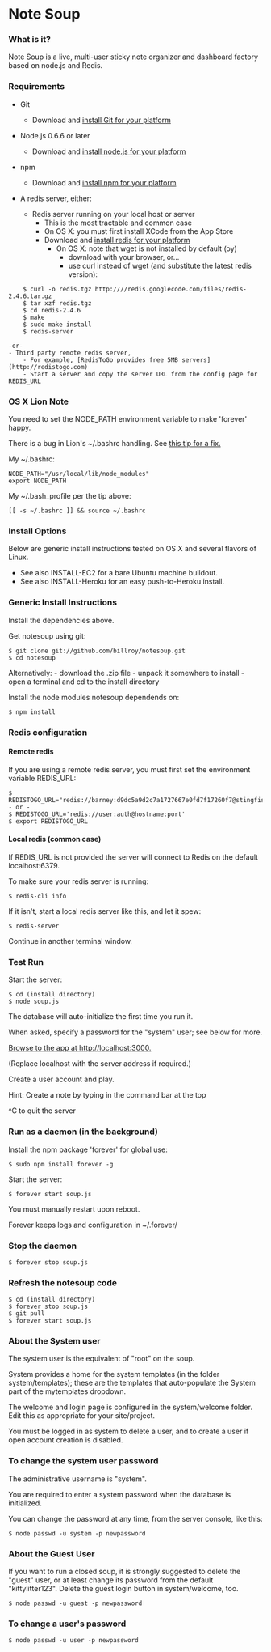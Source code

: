 Note Soup 
===

### What is it?

Note Soup is a live, multi-user sticky note organizer and dashboard factory based on node.js and Redis.

### Requirements

- Git
	- Download and [install Git for your platform](http://git-scm.com)

- Node.js 0.6.6 or later
	- Download and [install node.js for your platform](http://nodejs.org)

- npm
	- Download and [install npm for your platform](http://npmjs.org)

- A redis server, either:

	- Redis server running on your local host or server
		- This is the most tractable and common case
		- On OS X: you must first install XCode from the App Store
		- Download and [install redis for your platform](http://redis.io/download)
			- On OS X: note that wget is not installed by default (oy)
				- download with your browser, or...
				- use curl instead of wget (and substitute the latest redis version):
~~~
	$ curl -o redis.tgz http:////redis.googlecode.com/files/redis-2.4.6.tar.gz
	$ tar xzf redis.tgz
	$ cd redis-2.4.6
	$ make
	$ sudo make install
	$ redis-server
~~~
	-or-
	- Third party remote redis server, 
		- For example, [RedisToGo provides free 5MB servers](http://redistogo.com)
		- Start a server and copy the server URL from the config page for REDIS_URL

### OS X Lion Note

You need to set the NODE_PATH environment variable to make 'forever' happy.

There is a bug in Lion's ~/.bashrc handling.  See [this tip for a fix.](http://stackoverflow.com/questions/7780030/how-to-fix-terminal-not-loading-bashrc-on-os-x-lion)

My ~/.bashrc:

	NODE_PATH="/usr/local/lib/node_modules"
	export NODE_PATH

My ~/.bash_profile per the tip above:

	[[ -s ~/.bashrc ]] && source ~/.bashrc


### Install Options

Below are generic install instructions tested on OS X and several flavors of Linux.

- See also INSTALL-EC2 for a bare Ubuntu machine buildout.
- See also INSTALL-Heroku for an easy push-to-Heroku install.


### Generic Install Instructions

Install the dependencies above.

Get notesoup using git:

	$ git clone git://github.com/billroy/notesoup.git
	$ cd notesoup

Alternatively:
	- download the .zip file
	- unpack it somewhere to install
	- open a terminal and cd to the install directory

Install the node modules notesoup dependends on:

	$ npm install


### Redis configuration

#### Remote redis

If you are using a remote redis server, you must first set the environment variable REDIS_URL:

	$ REDISTOGO_URL="redis://barney:d9dc5a9d2c7a1727667e0fd7f17260f7@stingfish.redistogo.com:9361/"
	- or -
	$ REDISTOGO_URL='redis://user:auth@hostname:port'
	$ export REDISTOGO_URL

#### Local redis (common case)

If REDIS_URL is not provided the server will connect to Redis on the default localhost:6379.

To make sure your redis server is running:

	$ redis-cli info

If it isn't, start a local redis server like this, and let it spew:

	$ redis-server

Continue in another terminal window.


### Test Run

Start the server:

	$ cd (install directory)
	$ node soup.js

The database will auto-initialize the first time you run it.

When asked, specify a password for the "system" user; see below for more.

[Browse to the app at http://localhost:3000.](http://localhost:3000)

(Replace localhost with the server address if required.)

Create a user account and play.

Hint: Create a note by typing in the command bar at the top

^C to quit the server



### Run as a daemon (in the background)

Install the npm package 'forever' for global use:

	$ sudo npm install forever -g

Start the server:

	$ forever start soup.js

You must manually restart upon reboot.

Forever keeps logs and configuration in ~/.forever/


### Stop the daemon

	$ forever stop soup.js

### Refresh the notesoup code

	$ cd (install directory)
	$ forever stop soup.js
	$ git pull
	$ forever start soup.js

### About the System user

The system user is the equivalent of "root" on the soup.

System provides a home for the system templates (in the folder system/templates); 
these are the templates that auto-populate the System part of the mytemplates dropdown.  

The welcome and login page is configured in the system/welcome folder.  Edit this as appropriate
for your site/project.

You must be logged in as system to delete a user, and to create a user if open account creation
is disabled.

### To change the system user password

The administrative username is "system".

You are required to enter a system password when the database is initialized.

You can change the password at any time, from the server console, like this:

	$ node passwd -u system -p newpassword


### About the Guest User

If you want to run a closed soup, it is strongly suggested to delete the "guest" user, or at
least change its password from the default "kittylitter123".  Delete the guest login button
in system/welcome, too.

	$ node passwd -u guest -p newpassword

### To change a user's password

	$ node passwd -u user -p newpassword

